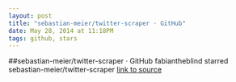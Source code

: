 ```yaml
---
layout: post
title: "sebastian-meier/twitter-scraper · GitHub"
date: May 28, 2014 at 11:18PM
tags: github, stars
---
```

##sebastian-meier/twitter-scraper · GitHub
fabiantheblind starred sebastian-meier/twitter-scraper
[link to source](http://ift.tt/1nDibYm) 
